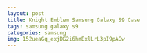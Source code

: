 ```yaml
---
layout: post
title: Knight Emblem Samsung Galaxy S9 Case
tags: samsung galaxy s9
categories: samsung
img: 152ueaGq_exjDG2i6hmExlLrL3pI9pAGw
---
```

